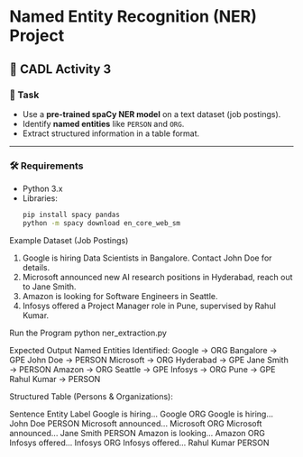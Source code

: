 # Named Entity Recognition (NER) Project

## 📌 CADL Activity 3

### 🔹 Task
- Use a **pre-trained spaCy NER model** on a text dataset (job postings).  
- Identify **named entities** like `PERSON` and `ORG`.  
- Extract structured information in a table format.  

---

### 🛠️ Requirements
- Python 3.x  
- Libraries:  
  ```bash
  pip install spacy pandas
  python -m spacy download en_core_web_sm

Example Dataset (Job Postings)
1. Google is hiring Data Scientists in Bangalore. Contact John Doe for details.
2. Microsoft announced new AI research positions in Hyderabad, reach out to Jane Smith.
3. Amazon is looking for Software Engineers in Seattle.
4. Infosys offered a Project Manager role in Pune, supervised by Rahul Kumar.

Run the Program
python ner_extraction.py

Expected Output
Named Entities Identified:
Google -> ORG
Bangalore -> GPE
John Doe -> PERSON
Microsoft -> ORG
Hyderabad -> GPE
Jane Smith -> PERSON
Amazon -> ORG
Seattle -> GPE
Infosys -> ORG
Pune -> GPE
Rahul Kumar -> PERSON

Structured Table (Persons & Organizations):

Sentence	               Entity	      Label
Google is hiring...	     Google	      ORG
Google is hiring...	     John Doe	    PERSON
Microsoft announced...	 Microsoft    ORG
Microsoft announced...	 Jane Smith  	PERSON
Amazon is looking...	   Amazon	      ORG
Infosys offered...	     Infosys	    ORG
Infosys offered...	     Rahul Kumar	PERSON
